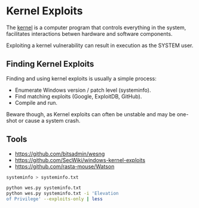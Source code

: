 # Kernel Exploits

The [kernel](https://en.wikipedia/wiki/Kernel_(operating-system)) is a computer program that controls everything in the system, facilitates interactions betwen hardware and software components.

Exploiting a kernel vulnerability can result in execution as the 
SYSTEM user.

## Finding Kernel Exploits

Finding and using kernel exploits is usually a simple process:

- Enumerate Windows version / patch level (systeminfo).
- Find matching exploits (Google, ExploitDB, GitHub).
- Compile and run.

Beware though, as Kernel exploits can often be unstable and 
may be one-shot or cause a system crash.

## Tools

- https://github.com/bitsadmin/wesng
- https://github.com/SecWiki/windows-kernel-exploits
- https://github.com/rasta-mouse/Watson

```sh
systeminfo > systeminfo.txt

python wes.py systeminfo.txt
python wes.py systeminfo.txt -i 'Elevation 
of Privilege' --exploits-only | less
```